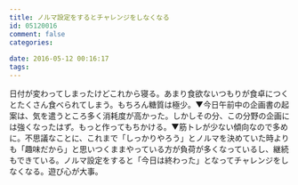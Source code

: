 ```yaml
---
title: ノルマ設定をするとチャレンジをしなくなる
id: 05120016
comment: false
categories:
   
date: 2016-05-12 00:16:17
tags:
---
```


日付が変わってしまったけどこれから寝る。あまり食欲ないつもりが食卓につくとたくさん食べられてしまう。もちろん糖質は極少。▼今日午前中の企画書の起案は、気を遣うところ多く消耗度が高かった。しかし<!--more-->その分、この分野の企画には強くなったはず。もっと作ってもちかける。▼筋トレが少ない傾向なので多めに。不思議なことに、これまで「しっかりやろう」とノルマを決めていた時よりも「趣味だから」と思いつくままやっている方が負荷が多くなっているし、継続もできている。ノルマ設定をすると「今日は終わった」となってチャレンジをしなくなる。遊び心が大事。